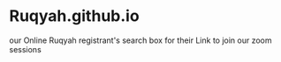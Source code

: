 # Ruqyah.github.io
our Online Ruqyah registrant's search box for their Link to join our zoom sessions
